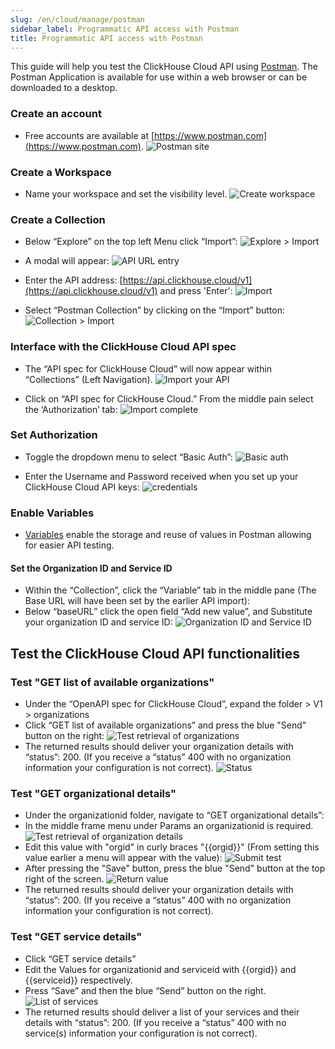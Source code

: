 ```yaml
---
slug: /en/cloud/manage/postman
sidebar_label: Programmatic API access with Postman
title: Programmatic API access with Postman
---
```


This guide will help you test the ClickHouse Cloud API using [Postman](https://www.postman.com/product/what-is-postman/). 
The Postman Application is available for use within a web browser or can be downloaded to a desktop.

### Create an account
* Free accounts are available at [https://www.postman.com](https://www.postman.com).
![Postman site](@site/docs/en/cloud/manage/images/postman/postman1.png)

### Create a Workspace 
* Name your workspace and set the visibility level. 
![Create workspace](@site/docs/en/cloud/manage/images/postman/postman2.png)

### Create a Collection 
* Below “Explore” on the top left Menu click “Import”: 
![Explore > Import](@site/docs/en/cloud/manage/images/postman/postman3.png)

* A modal will appear:
![API URL entry](@site/docs/en/cloud/manage/images/postman/postman4.png)

* Enter the API address: [https://api.clickhouse.cloud/v1](https://api.clickhouse.cloud/v1) and press 'Enter':
![Import](@site/docs/en/cloud/manage/images/postman/postman5.png)

* Select “Postman Collection” by clicking on the “Import” button:
![Collection > Import](@site/docs/en/cloud/manage/images/postman/postman6.png)

### Interface with the ClickHouse Cloud API spec
* The “API spec for ClickHouse Cloud” will now appear within “Collections” (Left Navigation).
![Import your API](@site/docs/en/cloud/manage/images/postman/postman7.png)

* Click on “API spec for ClickHouse Cloud.” From the middle pain select the ‘Authorization’ tab:
![Import complete](@site/docs/en/cloud/manage/images/postman/postman8.png)

### Set Authorization
* Toggle the dropdown menu to select “Basic Auth”:
![Basic auth](@site/docs/en/cloud/manage/images/postman/postman9.png)

* Enter the Username and Password received when you set up your ClickHouse Cloud API keys:
![credentials](@site/docs/en/cloud/manage/images/postman/postman10.png)

### Enable Variables
* [Variables](https://learning.postman.com/docs/sending-requests/variables/) enable the storage and reuse of values in Postman allowing for easier API testing.
#### Set the Organization ID and Service ID
* Within the “Collection”, click the “Variable” tab in the middle pane (The Base URL will have been set by the earlier API import):
* Below “baseURL” click the open field “Add new value”, and Substitute your organization ID and service ID:
![Organization ID and Service ID](@site/docs/en/cloud/manage/images/postman/postman11.png)

## Test the ClickHouse Cloud API functionalities
### Test "GET list of available organizations"
* Under the “OpenAPI spec for ClickHouse Cloud”, expand the folder > V1 > organizations
* Click “GET list of available organizations” and press the blue "Send" button on the right:
![Test retrieval of organizations](@site/docs/en/cloud/manage/images/postman/postman12.png)
* The returned results should deliver your organization details with “status”: 200. (If you receive a “status” 400 with no organization information your configuration is not correct).
![Status](@site/docs/en/cloud/manage/images/postman/postman13.png)

### Test "GET organizational details"
* Under the organizationid folder, navigate to “GET organizational details”:
* In the middle frame menu under Params an organizationid is required.
![Test retrieval of organization details](@site/docs/en/cloud/manage/images/postman/postman14.png)
* Edit this value with "orgid" in curly braces "{{orgid}}" (From setting this value earlier a menu will appear with the value):
![Submit test](@site/docs/en/cloud/manage/images/postman/postman15.png)
* After pressing the "Save" button, press the blue "Send" button at the top right of the screen.
![Return value](@site/docs/en/cloud/manage/images/postman/postman16.png)
* The returned results should deliver your organization details with “status”: 200. (If you receive a “status” 400 with no organization information your configuration is not correct).

### Test "GET service details"
* Click “GET service details”
* Edit the Values for organizationid and serviceid with {{orgid}} and {{serviceid}} respectively.
* Press “Save” and then the blue “Send” button on the right.
![List of services](@site/docs/en/cloud/manage/images/postman/postman17.png)
* The returned results should deliver a list of your services and their details with “status”: 200. (If you receive a “status” 400 with no service(s) information your configuration is not correct).


